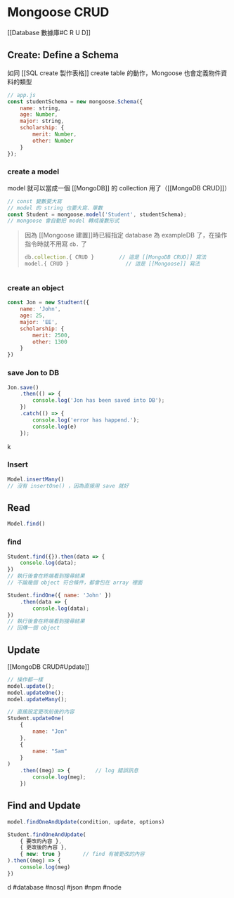 # Mongoose CRUD
[[Database 數據庫#C R U D]]
## Create: Define a Schema
如同 [[SQL create 製作表格]] create table 的動作，Mongoose 也會定義物件資料的類型
```js
// app.js
const studentSchema = new mongoose.Schema({
	name: string,
	age: Number,
	major: string,
	scholarship: {
		merit: Number,
		other: Number
	}
});
```
### create a model
model 就可以當成一個 [[MongoDB]] 的 collection 用了（[[MongoDB CRUD]]）
```js
// const 變數要大寫
// model 的 string 也要大寫、單數
const Student = mongoose.model('Student', studentSchema);
// mongoose 會自動把 model 轉成複數形式
```
> 因為 [[Mongoose 建置]]時已經指定 database 為 exampleDB 了，在操作指令時就不用寫 `db.` 了
> ```js
> db.collection.{ CRUD }		// 這是 [[MongoDB CRUD]] 寫法
> model.{ CRUD }				  // 這是 [[Mongoose]] 寫法
> ```
```

```
### create an object
```js
const Jon = new Studtent({
	name: 'John',
	age: 25,
	major: 'EE',
	scholarship: {
		merit: 2500,
		other: 1300
	}
})
```
### save Jon to DB
```js
Jon.save()
	.then(() => {
		console.log('Jon has been saved into DB');
	})
	.catch(() => {
		console.log('error has happend.');
		console.log(e)
	});
```
k
### Insert
```js
Model.insertMany()
// 沒有 insertOne() ，因為直接用 save 就好
```
## Read
```js
Model.find()
```
### find
```js
Student.find({}).then(data => {
	console.log(data);
})
// 執行後會在終端看到搜尋結果
// 不論幾個 object 符合條件，都會包在 array 裡面
```
```js
Student.findOne({ name: 'John' })
	.then(data => {
		console.log(data);
})
// 執行後會在終端看到搜尋結果
// 回傳一個 object
```
## Update
[[MongoDB CRUD#Update]]
```js
// 操作都一樣
model.update();
model.updateOne();
model.updateMany();
```
```js
// 直接設定更改前後的內容
Student.updateOne(
	{
		name: "Jon"
	},
	{
		name: "Sam"
	}
)
	.then((meg) => {		// log 錯誤訊息
		console.log(meg);
	})
```

## Find and Update
```js
model.findOneAndUpdate(condition, update, options)
```

```js
Student.findOneAndUpdate(
	{ 要改的內容 },
	{ 更改後的內容 },
	{ new: true }		// find 有被更改的內容
).then((meg) => {
	console.log(meg)
})
```
d
#database #nosql #json #npm #node